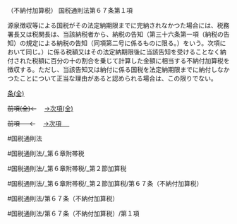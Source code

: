 （不納付加算税）
国税通則法第６７条第１項

源泉徴収等による国税がその法定納期限までに完納されなかつた場合には、税務署長又は税関長は、当該納税者から、納税の告知（第三十六条第一項（納税の告知）の規定による納税の告知（同項第二号に係るものに限る。）をいう。次項において同じ。）に係る税額又はその法定納期限後に当該告知を受けることなく納付された税額に百分の十の割合を乗じて計算した金額に相当する不納付加算税を徴収する。ただし、当該告知又は納付に係る国税を法定納期限までに納付しなかつたことについて正当な理由があると認められる場合は、この限りでない。

[条(全)](国税通則法＿＿＿＿＿第６７条_.md)

~~前項(全)←~~　  [→次項(全)](国税通則法＿＿＿＿＿第６７条第２項_.md)

~~前項 　 ←~~　  [→次項 　 ](国税通則法＿＿＿＿＿第６７条第２項.md)



#国税通則法

#国税通則法/_第６章附帯税

#国税通則法/_第６章附帯税/_第２節加算税

#国税通則法/_第６章附帯税/_第２節加算税/第６７条（不納付加算税）

#国税通則法/第６７条（不納付加算税）

#国税通則法/第６７条（不納付加算税）/第１項

